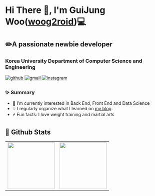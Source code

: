 
# Hi There 👋, I'm GuiJung Woo([woog2roid](https://github.com/woog2roid))💻
## ✏️A passionate newbie developer
### Korea University Department of Computer Science and Engineering

<a href="https://github.com/woog2roid" target="_blank">
<img src="https://img.shields.io/badge/github-%2324292e.svg?&style=for-the-badge&logo=github&logoColor=white" alt=github style="margin-bottom: 5px;" />
</a>
<a href="mailto:wooguijung@korea.ac.kr" target="_blank">
 <img src = "https://img.shields.io/badge/Gmail-D14836?style=for-the-badge&logo=gmail&logoColor=white"  alt=gmail style="margin-bottom: 5px;" />
</a>
<a href="https://instagram.com/woog_0121" target="_blank">
<img src="https://img.shields.io/badge/instagram-%23000000.svg?&style=for-the-badge&logo=instagram&logoColor=white&color=dd2a7b" alt=instagram style="margin-bottom: 5px;" />
</a>  
  

### ✨ Summary
- 🌱 I’m currently interested in Back End, Front End and Data Science
- 💡 I regularly organize what I learned on [my blog](https://woog2roid.github.io). 
- ⚡ Fun facts: I love weight training and martial arts 

## 💫 Github Stats
<table><tr>
<td valign="top" width="50%">
<img src="https://github-readme-stats.vercel.app/api?username=woog2roid&show_icons=true&count_private=true&hide_border=true" style="height: 150px" /></td>

<td valign="top" width="50%">
<img src="https://github-readme-stats.vercel.app/api/top-langs/?username=woog2roid&hide_border=true&layout=compact" style="height: 150px" /></td>
</tr></table>  
